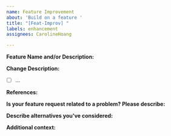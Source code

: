 ```yaml
---
name: Feature Improvement
about: 'Build on a feature '
title: "[Feat-Improv] "
labels: enhancement
assignees: CarolineHoang

---
```


**Feature Name and/or Description:**
<!---
What feature are we improving (preferably with links to related issues/pull requests)?
--->

**Change Description:**
<!---
A clear and concise description of what you want to happen (with checkboxes).
--->
- [ ] ...



**References:**
<!---
Text and Image reference materials that served as inspiration or reference when ideating the feature
--->


**Is your feature request related to a problem? Please describe:**
<!---
A clear and concise description of what the problem is. Ex. I'm always frustrated when [...]
--->

**Describe alternatives you've considered:**
<!---
A clear and concise description of any alternative solutions or features you've considered.
--->

**Additional context:**
<!---
Add any other context or screenshots about the feature request here.
--->
